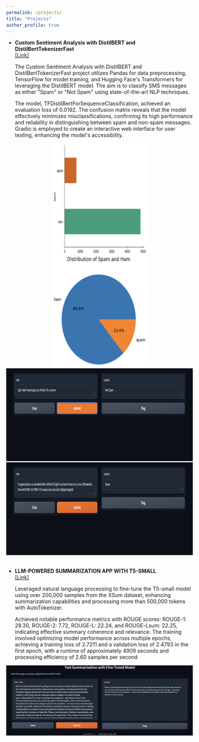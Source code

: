 ```yaml
---
permalink: /projects/
title: "Projects" 
author_profile: true
---
```


* **Custom Sentiment Analysis with DistilBERT and DistilBertTokenizerFast**  
[\[Link\]](https://github.com/ShubhranshuPattnaik/Custom-Sentiment-Analysis-with-DistilBERT/blob/main/CUSTOM_SENTIMENT_ANALYSIS_WITH_DISTILBERT_and_DistilBertTokenizerFast.ipynb) 

    The Custom Sentiment Analysis with DistilBERT and DistilBertTokenizerFast project utilizes Pandas for data preprocessing, TensorFlow for model training, and Hugging Face's Transformers for leveraging the DistilBERT model. The aim is to classify SMS messages as either "Spam" or "Not Spam" using state-of-the-art NLP techniques.

    The model, TFDistilBertForSequenceClassification, achieved an evaluation loss of 0.0192. The confusion matrix reveals that the model effectively minimizes misclassifications, confirming its high performance and reliability in distinguishing between spam and non-spam messages. Gradio is employed to create an interactive web interface for user testing, enhancing the model's accessibility.
<style>
  .image-container {
    text-align: center;
  }

  .image-container img {
    display: inline-block;
    margin: 0;
    border: none;
    max-width: 50%;
  }

  .image-container img.large {
    height: 250px; /* Adjust height as needed */
    max-width: 100%;
  }

  .vertical-stack {
    display: block;
    margin: 0 auto;
  }
  
  .horizontal-stack {
    display: inline-block;
    vertical-align: top; /* Align images at the top */
  }
</style>

<div class="image-container">
  <!-- Horizontal stack of images -->
  <div class="horizontal-stack">
    <img src="/images/p14.png" height="300" alt="Image 14">
    <img src="/images/p13.png" width="350" height="300" alt="Image 13">
  </div>

  <!-- Vertical stack of images -->
  <div class="vertical-stack">
    <img src="/images/p1.png" class="large"   alt="Image 1">
    <img src="/images/p12.png" class="large" alt="Image 12">
  </div>
</div>


<br>

- **LLM-POWERED SUMMARIZATION APP WITH T5-SMALL**  
    [\[Link\]](https://github.com/ShubhranshuPattnaik/summarization-t5-small/blob/main/summarization_t5_small.ipynb) 

    Leveraged natural language processing to fine-tune the T5-small model using over 200,000 samples from the XSum dataset, enhancing summarization capabilities and processing more than 500,000 tokens with AutoTokenizer.
    
    Achieved notable performance metrics with ROUGE scores: ROUGE-1: 28.30, ROUGE-2: 7.72, ROUGE-L: 22.24, and ROUGE-Lsum: 22.25, indicating effective summary coherence and relevance. The training involved optimizing model performance across multiple epochs, achieving a training loss of 2.7211 and a validation loss of 2.4793 in the first epoch, with a runtime of approximately 4909 seconds and processing efficiency of 2.60 samples per second
<p align="center">
<img style="float: center;" src="/images/text.png" max-width="100%">
</p>



